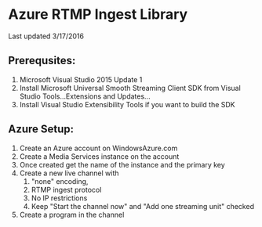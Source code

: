 # Azure RTMP Ingest Library
Last updated 3/17/2016

## Prerequsites:
1. Microsoft Visual Studio 2015 Update 1
2. Install Microsoft Universal Smooth Streaming Client SDK from Visual Studio Tools...Extensions and Updates...
3. Install Visual Studio Extensibility Tools if you want to build the SDK

## Azure Setup:
1. Create an Azure account on WindowsAzure.com
2. Create a Media Services instance on the account
3. Once created get the name of the instance and the primary key
4. Create a new live channel with 
   1. "none" encoding, 
   2. RTMP ingest protocol
   3. No IP restrictions
   4. Keep "Start the channel now" and "Add one streaming unit" checked
5. Create a program in the channel

